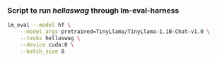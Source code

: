 ### Script to run ***hellaswag*** through lm-eval-harness

```sh
lm_eval --model hf \
    --model_args pretrained=TinyLlama/TinyLlama-1.1B-Chat-v1.0 \
    --tasks hellaswag \
    --device cuda:0 \
    --batch_size 8
```

